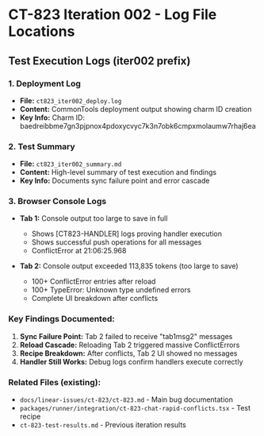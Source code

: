 # CT-823 Iteration 002 - Log File Locations

## Test Execution Logs (iter002 prefix)

### 1. Deployment Log
- **File:** `ct823_iter002_deploy.log`
- **Content:** CommonTools deployment output showing charm ID creation
- **Key Info:** Charm ID: baedreibbme7gn3pjpnox4pdoxycvyc7k3n7obk6cmpxmolaumw7rhaj6ea

### 2. Test Summary 
- **File:** `ct823_iter002_summary.md`
- **Content:** High-level summary of test execution and findings
- **Key Info:** Documents sync failure point and error cascade

### 3. Browser Console Logs
- **Tab 1:** Console output too large to save in full
  - Shows [CT823-HANDLER] logs proving handler execution
  - Shows successful push operations for all messages
  - ConflictError at 21:06:25.968
  
- **Tab 2:** Console output exceeded 113,835 tokens (too large to save)
  - 100+ ConflictError entries after reload
  - 100+ TypeError: Unknown type undefined errors
  - Complete UI breakdown after conflicts

### Key Findings Documented:
1. **Sync Failure Point:** Tab 2 failed to receive "tab1msg2" messages
2. **Reload Cascade:** Reloading Tab 2 triggered massive ConflictErrors
3. **Recipe Breakdown:** After conflicts, Tab 2 UI showed no messages
4. **Handler Still Works:** Debug logs confirm handlers execute correctly

### Related Files (existing):
- `docs/linear-issues/ct-823/ct-823.md` - Main bug documentation
- `packages/runner/integration/ct-823-chat-rapid-conflicts.tsx` - Test recipe
- `ct-823-test-results.md` - Previous iteration results